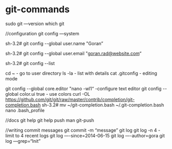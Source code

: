 # git-commands

sudo git —version
which git


//configuration
git config —system

sh-3.2# git config --global user.name "Goran”

sh-3.2# git config --global user.email "goran.rad@website.com“

sh-3.2# git config --list


cd ~    - go to user directory
ls -la  - list with details
cat .gitconfig - editing mode

git config --global core.editor "nano -wl1“ -configure text editor
git config --global color.ui true - use colors
curl -OL https://github.com/git/git/raw/master/contrib/completion/git-completion.bash
sh-3.2# mv ~/git-completion.bash ~/.git-completion.bash
nano .bash_profile


//docs
git help
git help push
man git-push


//writing commit messages
git commit -m “message”
git log
git log -n 4  - limit to 4 recent logs
git log —-since=2014-06-15
git log —-author=gora
git log —grep=“Init”

